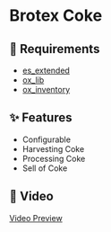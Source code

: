 # **Brotex Coke** 

## 🚨 Requirements
* [es_extended](https://github.com/esx-framework/esx_core)
* [ox_lib](https://github.com/overextended/ox_lib/releases/tag)
* [ox_inventory](https://github.com/overextended/ox_inventory)


## ✨ Features
* Configurable
* Harvesting Coke
* Processing Coke
* Sell of Coke

## 📌 Video 
[Video Preview](https://youtu.be/kdXRJGiCuXA) 

